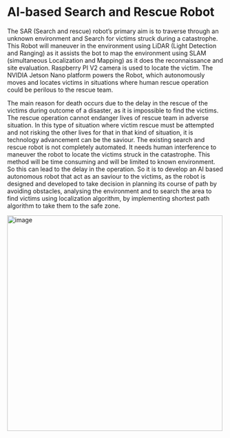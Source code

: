 # AI-based Search and Rescue Robot

The SAR (Search and rescue) robot’s primary aim is to traverse through an unknown environment and Search for victims struck during a catastrophe. This Robot will maneuver in the environment using LiDAR (Light Detection and Ranging) as it assists the bot to map the environment using SLAM (simultaneous Localization and Mapping) as it does the reconnaissance and site evaluation. Raspberry PI V2 camera is used to locate the victim. The NVIDIA Jetson Nano platform powers the Robot, which autonomously moves and locates victims in situations where human rescue operation could be perilous to the rescue team.






The main reason for death occurs due to the delay in the rescue of the victims during outcome of a disaster, as it is impossible to find the victims. The rescue operation cannot endanger lives of rescue team in adverse situation. In this type of situation where victim rescue must be attempted and not risking the other lives for that in that kind of situation, it is technology advancement can be the saviour. The existing search and rescue robot is not completely automated. It needs human interference to maneuver the robot to locate the victims struck in the catastrophe. This method will be time consuming and will be limited to known environment. So this can lead to the delay in the operation. So it is to develop an AI based autonomous robot that act as an saviour to the victims, as the robot is designed and developed to take decision in planning its course of path by avoiding obstacles, analysing the environment and to search the area to find victims using localization algorithm, by implementing shortest path algorithm to take them to the safe zone. 






<img width="500" height="500" centering= "center" alt="image" src="https://user-images.githubusercontent.com/92565931/174914647-5265bc15-0e4a-4c9a-ab86-40e8238f07b2.png">
